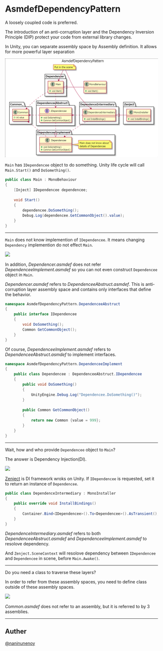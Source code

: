 # AsmdefDependencyPattern

A loosely coupled code is preferred.

The introduction of an anti-corruption layer and the Dependency Inversion Principle (DIP) protect your code from external library changes.

In Unity, you can separate assembly space by Assembly definition.
It allows for more powerful layer separation

<img src="https://github.com/naninunenoy/AsmdefDependencyPattern/blob/master/doc/AsmdefDependencyPattern.png?raw=true" width="600" />

`Main` has `IDependencee` object to do something. Unity life cycle will call `Main.Start()` and `DoSomething()`.

```c#
public class Main : MonoBehaviour
{
    [Inject] IDependencee dependencee;

    void Start()
    {
        dependencee.DoSomething();
        Debug.Log(dependencee.GetCommonObject().value);
    }
}
```

___

`Main` does not know implemention of `IDependencee`. It means changing `Dependency` implemention do not effect `Main`.

<img src="https://user-images.githubusercontent.com/15327448/82117401-ac597600-97aa-11ea-8736-6c7d3a8ce6ca.png" width="200" />

In addition, *Dependencer.asmdef* does not refer *DependenceeImplement.asmdef* so you can not even construct `Dependencee` object in `Main`.

*Dependencer.asmdef* refers to *DependenceeAbstruct.asmdef*. This is  anti-corruption layer assembly space and contains only interfaces that define the behavior.
```c#
namespace AsmdefDependencyPattern.DependenceeAbstruct
{
    public interface IDependencee
    {
        void DoSomething();
        Common GetCommonObject();
    }
}
```

Of course, *DependenceeImplement.asmdef* refers to *DependenceeAbstruct.asmdef* to implement interfaces.
```c#
namespace AsmdefDependencyPattern.DependenceeImplement
{
    public class Dependencee : DependenceeAbstruct.IDependencee
    {
        public void DoSomething()
        {
            UnityEngine.Debug.Log("Dependencee.DoSomething()");
        }

        public Common GetCommonObject()
        {
            return new Common {value = 999};
        }
    }
}
```

___

Wait, how and who provide `Dependencee` object to `Main`?

The answer is Dependency  Injection(DI).

<img src="https://user-images.githubusercontent.com/15327448/82117554-b039c800-97ab-11ea-906d-da3ef9084137.png" width="450" />

[Zenject](https://github.com/svermeulen/Extenject) is DI framework wroks on Unity. If `IDependencee` is requested, set it to return an instance of `Dependencee`.

```c#
public class DependenceIntermediary : MonoInstaller
{
    public override void InstallBindings()
    {
        Container.Bind<IDependencee>().To<Dependencee>().AsTransient();
    }
}
```

*DependenceIntermediary.asmdef* refers to both *DependenceeAbstruct.asmdef* and *DependenceeImplement.asmdef* to resolove dependency.

And `Zenject.SceneContext` will resolove dependency between `IDependencee` and `Dependencee` in scene, before `Main.Awake()`.

___

Do you need a class to traverse these layers?

In order to refer from these assembly spaces, you need to define class outside of these assembly spaces.

<img src="https://user-images.githubusercontent.com/15327448/82117919-9c439580-97ae-11ea-93b5-eb46afce553c.png" width="300" />

*Common.asmdef* does not refer to an assembly, but it is referred to by 3 assemblies.

___

## Auther
[@naninunenoy](https://github.com/naninunenoy)

